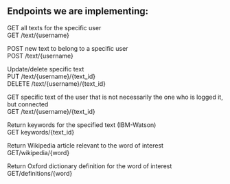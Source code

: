 ## Endpoints we are implementing:

GET all texts for the specific user  
GET /text/{username}  

POST new text to belong to a specific user  
POST /text/{username}  

Update/delete specific text   
PUT /text/{username}/{text_id}    
DELETE /text/{username}/{text_id}    

GET specific text of the user that is not necessarily the one who is logged it, but connected   
GET /text/{username}/{text_id}  

Return keywords for the specified text (IBM-Watson)  
GET keywords/{text_id}  

Return Wikipedia article relevant to the word of interest  
GET/wikipedia/{word}  

Return Oxford dictionary definition for the word of interest  
GET/definitions/{word}  


